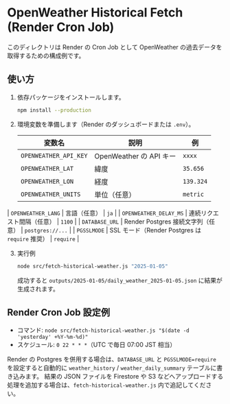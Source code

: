 # OpenWeather Historical Fetch (Render Cron Job)

このディレクトリは Render の Cron Job として OpenWeather の過去データを取得するための構成例です。

## 使い方

1. 依存パッケージをインストールします。

   ```bash
   npm install --production
   ```

2. 環境変数を準備します（Render のダッシュボードまたは `.env`）。

   | 変数名 | 説明 | 例 |
   | ------ | ---- | --- |
   | `OPENWEATHER_API_KEY` | OpenWeather の API キー | `xxxx` |
   | `OPENWEATHER_LAT` | 緯度 | `35.656` |
   | `OPENWEATHER_LON` | 経度 | `139.324` |
   | `OPENWEATHER_UNITS` | 単位（任意） | `metric` |
| `OPENWEATHER_LANG` | 言語（任意） | `ja` |
| `OPENWEATHER_DELAY_MS` | 連続リクエスト間隔（任意） | `1100` |
| `DATABASE_URL` | Render Postgres 接続文字列（任意） | `postgres://...` |
| `PGSSLMODE` | SSL モード（Render Postgres は `require` 推奨） | `require` |

3. 実行例

   ```bash
   node src/fetch-historical-weather.js "2025-01-05"
   ```

   成功すると `outputs/2025-01-05/daily_weather_2025-01-05.json` に結果が生成されます。

## Render Cron Job 設定例

- コマンド: `node src/fetch-historical-weather.js "$(date -d 'yesterday' +%Y-%m-%d)"`
- スケジュール: `0 22 * * *`（UTC で毎日 07:00 JST 相当）

Render の Postgres を併用する場合は、`DATABASE_URL` と `PGSSLMODE=require` を設定すると自動的に `weather_history` / `weather_daily_summary` テーブルに書き込みます。
結果の JSON ファイルを Firestore や S3 などへアップロードする処理を追加する場合は、`fetch-historical-weather.js` 内で追記してください。

